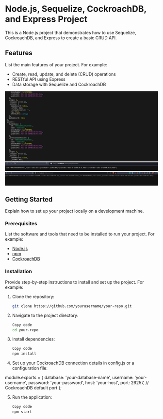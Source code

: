 # Node.js, Sequelize, CockroachDB, and Express Project

This is a Node.js project that demonstrates how to use Sequelize, CockroachDB, and Express to create a basic CRUD API.

## Features

List the main features of your project. For example:

- Create, read, update, and delete (CRUD) operations
- RESTful API using Express
- Data storage with Sequelize and CockroachDB

![terminal](https://github.com/thevargheseshibu/node-sequelize-cockroachDB-crud/blob/master/images/terminal.png)
![insert](https://github.com/thevargheseshibu/node-sequelize-cockroachDB-crud/blob/master/images/insert.png)
![read](https://github.com/thevargheseshibu/node-sequelize-cockroachDB-crud/blob/master/images/read.png)

## Getting Started

Explain how to set up your project locally on a development machine.

### Prerequisites

List the software and tools that need to be installed to run your project. For example:

- [Node.js](https://nodejs.org/)
- [npm](https://www.npmjs.com/)
- [CockroachDB](https://www.cockroachlabs.com/docs/v20.2/build-a-nodejs-app-with-cockroachdb.html)

### Installation

Provide step-by-step instructions to install and set up the project. For example:

1. Clone the repository:

   ```sh
   git clone https://github.com/yourusername/your-repo.git
   ```

2. Navigate to the project directory:

   ```sh
   Copy code
   cd your-repo
   ```

3. Install dependencies:

   ```sh
   Copy code
   npm install
   ```

4. Set up your CockroachDB connection details in config.js or a configuration file:

module.exports = {
database: 'your-database-name',
username: 'your-username',
password: 'your-password',
host: 'your-host',
port: 26257, // CockroachDB default port
};

5. Run the application:

   ```sh
   Copy code
   npm start
   ```
